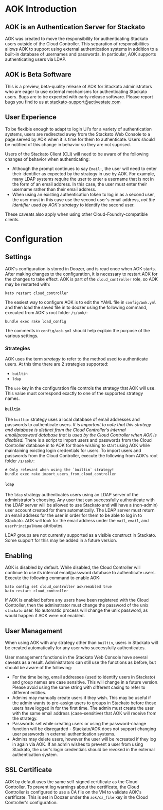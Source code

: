 AOK Introduction
================

AOK is an Authentication Server for Stackato
--------------------------------------------

AOK was created to move the responsibility for authenticating Stackato users
outside of the Cloud Controller. This separation of responsibilities allows
AOK to support using external authentication systems in addition to a built-in
database of usernames and passwords. In particular, AOK supports authenticating
users via LDAP.

AOK is Beta Software
--------------------

This is a preview, beta-quality release of AOK for Stackato administrators who
are eager to use external mechanisms for authenticating Stackato users. Bugs 
are to be expected with early-release software. Please report bugs you find 
to us at stackato-support@activestate.com

User Experience
---------------
To be flexible enough to adapt to login UI's for a variety of authentication
systems, users are redirected away from the Stackato Web Console to a page
served by AOK when it is time for them to authenticate. Users should be
notified of this change in behavior so they are not suprised.

Users of the Stackato Client (CLI) will need to be aware of the following
changes of behavior when authenticating:

  * Although the prompt continues to say `Email:`, the user will need to enter
    their identifier as expected by the strategy in use by AOK. For example,
    many LDAP systems require the user to enter a username that is not in the
    form of an email address. In this case, the user must enter their username
    rather than their email address.
  * When using an existing authentication token to log in as a second user, the
    user must in this case use the second user's email address, *not the
    identifier used by AOK's strategy* to identify the second user.

These caveats also apply when using other Cloud-Foundry-compatible clients.

Configuration
=============

Settings
--------
AOK's configuration is stored in Doozer, and is read once when AOK starts. After
making changes to the configuration, it is necessary to restart AOK for the
changes to take effect. AOK is part of the `cloud_controller` role, so AOK may
be restarted with:

    kato restart cloud_controller

The easiest way to configure AOK is to edit the YAML
file in `config/aok.yml` and then load the saved file in to doozer using the
following command, executed from AOK's root folder `/s/aok/`:

    bundle exec rake load_config

The comments in `config/aok.yml` should help explain the purpose of the various
settings.

### Strategies ###
AOK uses the term *strategy* to refer to the method used to authenticate users.
At this time there are 2 strategies supported:

  * `builtin`
  * `ldap`

The `use` key in the configuration file controls the strategy that AOK will use.
This value must correspond exactly to one of the supported strategy names.

#### `builtin` ####
The `builtin` strategy uses a local database of email addresses and passwords to
authenticate users. *It is important to note that this strategy and database is
distinct from the Cloud Controller's internal email/password database that is
used by the Cloud Controller when AOK is disabled.* There is a script to import
users and passwords from the Cloud Controller database in to AOK for those
wishing to start using AOK while maintaining existing login credentials for
users. To import users and passwords from the Cloud Controller, execute the
following from AOK's root folder `/s/aok/`:

    # Only relevant when using the `builtin` strategy!
    bundle exec rake import_users_from_cloud_controller

#### `ldap` ####
The `ldap` strategy authenticates users using an LDAP server of the 
administrator's choosing. Any user that can successfully authenticate with the
LDAP server will be allowed to use Stackato and will have a (non-admin) user 
account created for them automatically. The LDAP server must return an email
address for the user in order for them to be able to log in to Stackato. AOK
will look for the email address under the `mail`, `email`, and 
`userPrincipalName` attributes.

LDAP groups are not currently supported as a visible construct in Stackato. 
Some support for this may be added in a future version.

Enabling
--------
AOK is disabled by default. While disabled, the Cloud Controller will continue
to use its internal email/password database to authenticate users. Execute the 
following command to enable AOK:
    
    kato config set cloud_controller aok/enabled true
    kato restart cloud_controller

If AOK is enabled before any users have been registered with the Cloud 
Controller, then the adminstrator must change the password of the unix 
`stackato` user. No automatic process will change the unix password, as would 
happen if AOK were not enabled.

User Management
---------------
When using AOK with any strategy other than `builtin`, users in Stackato will be
created automatically for any user who successfully authenticates.

User management functions in the Stackato Web Console have several caveats as a
result. Administrators can still use the functions as before, but should be
aware of the following:
  * For the time being, email addresses (used to identify users in Stackato) and
    group names are case sensitive. This will change in a future version. Please
    avoid using the same string with different casing to refer to different 
    entities.
  * Admins may manually create users if they wish. This may be useful if the 
    admin wants to pre-assign users to groups in Stackato before those users
    have logged in for the first time. The admin must create the user with the
    same email address (case-sensitive) that AOK will receive from the strategy.
  * Passwords set while creating users  or using the password-change function 
    will be disregarded - Stackato/AOK does not support changing user passwords
    in external authentication systems.
  * Admins may delete users, however the user will be recreated if they log in
    again via AOK. If an admin wishes to prevent a user from using Stackato, the
    user's login credentials should be revoked in the external authentication 
    system.

SSL Certificate
---------------
AOK by default uses the same self-signed certificate as the Cloud Controller. To
prevent log warnings about the certificate, the Cloud Controller is configured 
to use a CA file on the VM to validate AOK's certificate. This is set in Doozer 
under the `aok/ca_file` key in the Cloud Controller's configuration.